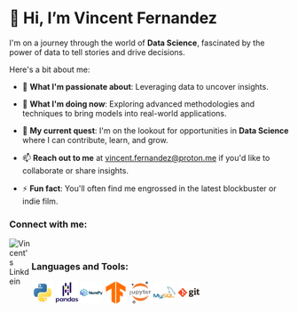 <h1 align="centre">👋 Hi, I’m Vincent Fernandez</h1>

I'm on a journey through the world of **Data Science**, fascinated by the power of data to tell stories and drive decisions. 


Here's a bit about me:

- 👀 **What I'm passionate about**: Leveraging data to uncover insights.
  
- 🌱 **What I'm doing now**: Exploring advanced methodologies and techniques to bring models into real-world applications.

- 🔭 **My current quest**: I'm on the lookout for opportunities in **Data Science** where I can contribute, learn, and grow.

- 📫 **Reach out to me** at vincent.fernandez@proton.me if you'd like to collaborate or share insights.

- ⚡ **Fun fact**: You'll often find me engrossed in the latest blockbuster or indie film.



### Connect with me:
<a href="https://www.linkedin.com/in/vincent-fernandez-24452b197">
  <img align="left" alt="Vincent's Linkdein" width="40px" src="https://www.vectorlogo.zone/logos/linkedin/linkedin-icon.svg" />
</a>
</br>

### Languages and Tools:
<div>
  <img src="https://github.com/devicons/devicon/blob/1119b9f84c0290e0f0b38982099a2bd027a48bf1/icons/python/python-original.svg" title="Python" alt="Python" width=40 height=40/>
  <img src="https://github.com/devicons/devicon/blob/1119b9f84c0290e0f0b38982099a2bd027a48bf1/icons/pandas/pandas-original-wordmark.svg" title="Pandas" alt="Pandas" width=40 height=40/>
  <img src="https://github.com/devicons/devicon/blob/1119b9f84c0290e0f0b38982099a2bd027a48bf1/icons/numpy/numpy-original-wordmark.svg" title="Numpy" alt="Numpy" width=40 height=40/>
  <img src="https://github.com/devicons/devicon/blob/1119b9f84c0290e0f0b38982099a2bd027a48bf1/icons/tensorflow/tensorflow-original.svg" title="TensorFlow" alt="TensorFlow" width=40 height=40/>
  <img src="https://github.com/devicons/devicon/blob/1119b9f84c0290e0f0b38982099a2bd027a48bf1/icons/jupyter/jupyter-original-wordmark.svg" title="JupyterNB" alt="JupyterNB" width=40 height=40/>
  <img src="https://github.com/devicons/devicon/blob/1119b9f84c0290e0f0b38982099a2bd027a48bf1/icons/mysql/mysql-original-wordmark.svg" title="Mysql" alt="Mysql" width=40 height=40/>
  <img src="https://github.com/devicons/devicon/blob/1119b9f84c0290e0f0b38982099a2bd027a48bf1/icons/git/git-original-wordmark.svg" title="Git" alt="Git" width=40 height=40/>
</div>
